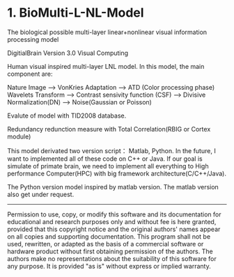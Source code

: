 # 1. BioMulti-L-NL-Model

The biological possible multi-layer linear+nonlinear visual information processing model

DigitialBrain Version 3.0
Visual Computing

Human visual inspired multi-layer LNL model. In this model, the main 
component are:

Nature Image --> VonKries Adaptation --> ATD  (Color processing phase)
Wavelets Transform --> Contrast sensivity function (CSF) --> Divisive
Normalization(DN)  --> Noise(Gaussian or Poisson)

Evalute of model with TID2008 database.

Redundancy redunction measure with Total Correlation(RBIG or Cortex module)

This model derivated two version script： Matlab, Python. In the future, I
want to implemented all of these code on C++ or Java. If our goal is 
simulate of primate brain, we need to implement all everything to High 
performance Computer(HPC) with big framework architecture(C/C++/Java).


The Python version model inspired by matlab version. The matlab version also
get under request.

----------------------------------------------------------------------
Permission to use, copy, or modify this software and its documentation
for educational and research purposes only and without fee is here
granted, provided that this copyright notice and the original authors'
names appear on all copies and supporting documentation. This program
shall not be used, rewritten, or adapted as the basis of a commercial
software or hardware product without first obtaining permission of the
authors. The authors make no representations about the suitability of
this software for any purpose. It is provided "as is" without express
or implied warranty.

